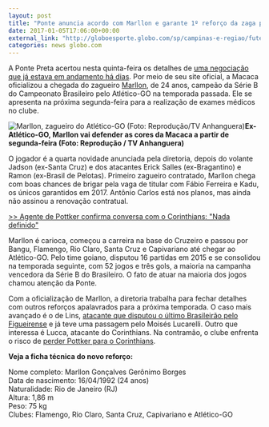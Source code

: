 ```yaml
---
layout: post
title: "Ponte anuncia acordo com Marllon e garante 1º reforço da zaga para 2017"
date: 2017-01-05T17:06:00+00:00
external_link: "http://globoesporte.globo.com/sp/campinas-e-regiao/futebol/times/ponte-preta/noticia/2017/01/ponte-anuncia-acordo-com-marllon-e-garante-1-reforco-da-zaga-para-2017.html"
categories: news globo.com
---
```

A Ponte Preta acertou nesta quinta-feira os detalhes de [uma negociação que já estava em andamento há dias](http://globoesporte.globo.com/sp/campinas-e-regiao/futebol/noticia/2016/12/ponte-fica-perto-de-anunciar-marllon-campeao-da-serie-b-pelo-atletico-go.html). Por meio de seu site oficial, a Macaca oficializou a chegada do zagueiro [Marllon](http://globoesporte.globo.com/atleta/marllon.html), de 24 anos, campeão da Série B do Campeonato Brasileiro pelo Atlético-GO na temporada passada. Ele se apresenta na próxima segunda-feira para a realização de exames médicos no clube.

 ![Marllon, zagueiro do Atlético-GO (Foto: Reprodução/TV Anhanguera)](http://s2.glbimg.com/JKQ1lJnMM-Q8eb7ri1KBRJ4IyGk=/0x244:1280x987/690x400/s.glbimg.com/es/ge/f/original/2016/07/29/img_8198.jpg "Marllon, zagueiro do Atlético-GO (Foto: Reprodução/TV Anhanguera)")**Ex-Atlético-GO, Marllon vai defender as cores da Macaca a partir de segunda-feira (Foto: Reprodução / TV Anhanguera)**

O jogador é a quarta novidade anunciada pela diretoria, depois do volante Jadson (ex-Santa Cruz) e dos atacantes Erick Salles (ex-Bragantino) e Ramon (ex-Brasil de Pelotas). Primeiro zagueiro contratado, Marllon chega com boas chances de brigar pela vaga de titular com Fábio Ferreira e Kadu, os únicos garantidos em 2017. Antônio Carlos está nos planos, mas ainda não assinou a renovação contratual.

[\>\>&nbsp;Agente de Pottker confirma conversa com o Corinthians: "Nada definido"](http://globoesporte.globo.com/sp/futebol/noticia/2017/01/agente-de-pottker-confirma-conversa-com-o-corinthians-nada-definido.html)

Marllon é carioca, começou a carreira na base do Cruzeiro e passou por Bangu, Flamengo, Rio Claro, Santa Cruz e Capivariano até chegar ao Atlético-GO. Pelo time goiano, disputou 16 partidas em 2015 e se consolidou na temporada seguinte, com 52 jogos e três gols, a maioria na campanha vencedora da Série B do Brasileiro. O fato de atuar na maioria dos jogos chamou atenção da Ponte.

Com a oficialização de Marllon, a diretoria trabalha para fechar detalhes com outros reforços apalavrados para a próxima temporada. O caso mais avançado é o de Lins, [atacante que disputou o último Brasileirão pelo Figueirense](http://globoesporte.globo.com/sp/campinas-e-regiao/futebol/times/ponte-preta/noticia/2017/01/ponte-acerta-detalhes-para-confirmar-marllon-e-lins-como-reforcos-para-2017.html) e já teve uma passagem pelo Moisés Lucarelli. Outro que interessa é Lucca, atacante do Corinthians. Na contramão, o clube enfrenta o risco de [perder Pottker para o Corinthians](http://globoesporte.globo.com/sp/futebol/noticia/2017/01/agente-de-pottker-confirma-conversa-com-o-corinthians-nada-definido.html).

**Veja a ficha técnica do novo reforço:**

Nome completo: Marllon Gonçalves Gerônimo Borges  
Data de nascimento: 16/04/1992 (24 anos)  
Naturalidade: Rio de Janeiro (RJ)  
Altura: 1,86 m  
Peso: 75 kg  
Clubes: Flamengo, Rio Claro, Santa Cruz, Capivariano e Atlético-GO

